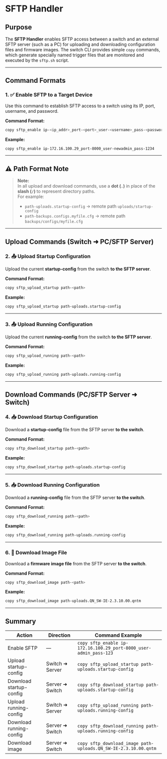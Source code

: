 # SFTP Handler

## Purpose

The **SFTP Handler** enables SFTP access between a switch and an external SFTP server (such as a PC) for uploading and downloading configuration files and firmware images. The switch CLI provides simple `copy` commands, which generate specially named trigger files that are monitored and executed by the `sftp.sh` script.

---

## Command Formats

### 1. ✅ Enable SFTP to a Target Device

Use this command to establish SFTP access to a switch using its IP, port, username, and password.

**Command Format:**
```sh
copy sftp_enable ip-<ip_addr>_port-<port>_user-<username>_pass-<password>
```

**Example:**
```sh
copy sftp_enable ip-172.16.100.29_port-8000_user-newadmin_pass-1234
```

---

## ⚠️ Path Format Note

> **Note:**  
> In all upload and download commands, use a **dot (`.`)** in place of the **slash (`/`)** to represent directory paths.  
> For example:  
> - `path-uploads.startup-config` → remote path `uploads/startup-config`  
> - `path-backups.configs.myfile.cfg` → remote path `backups/configs/myfile.cfg`

---

## Upload Commands (Switch ➜ PC/SFTP Server)

### 2. 📤 Upload Startup Configuration

Upload the current **startup-config** from the switch **to the SFTP server**.

**Command Format:**
```sh
copy sftp_upload_startup path-<path>
```

**Example:**
```sh
copy sftp_upload_startup path-uploads.startup-config
```

---

### 3. 📤 Upload Running Configuration

Upload the current **running-config** from the switch **to the SFTP server**.

**Command Format:**
```sh
copy sftp_upload_running path-<path>
```

**Example:**
```sh
copy sftp_upload_running path-uploads.running-config
```

---

## Download Commands (PC/SFTP Server ➜ Switch)

### 4. 📥 Download Startup Configuration

Download a **startup-config** file from the SFTP server **to the switch**.

**Command Format:**
```sh
copy sftp_download_startup path-<path>
```

**Example:**
```sh
copy sftp_download_startup path-uploads.startup-config
```

---

### 5. 📥 Download Running Configuration

Download a **running-config** file from the SFTP server **to the switch**.

**Command Format:**
```sh
copy sftp_download_running path-<path>
```

**Example:**
```sh
copy sftp_download_running path-uploads.running-config
```

---

### 6. 💾 Download Image File

Download a **firmware image file** from the SFTP server **to the switch**.

**Command Format:**
```sh
copy sftp_download_image path-<path>
```

**Example:**
```sh
copy sftp_download_image path-uploads.QN_SW-IE-2.3.10.00.qntm
```

---

## Summary

| Action                        | Direction         | Command Example                                                  |
|------------------------------|-------------------|------------------------------------------------------------------|
| Enable SFTP                  | —                 | `copy sftp_enable ip-172.16.100.29_port-8000_user-admin_pass-123` |
| Upload startup-config        | Switch ➜ Server   | `copy sftp_upload_startup path-uploads.startup-config`           |
| Download startup-config      | Server ➜ Switch   | `copy sftp_download_startup path-uploads.startup-config`         |
| Upload running-config        | Switch ➜ Server   | `copy sftp_upload_running path-uploads.running-config`           |
| Download running-config      | Server ➜ Switch   | `copy sftp_download_running path-uploads.running-config`         |
| Download image               | Server ➜ Switch   | `copy sftp_download_image path-uploads.QN_SW-IE-2.3.10.00.qntm`    |
